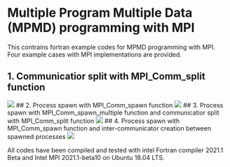 # Multiple Program Multiple Data (MPMD) programming with MPI

This contrains fortran example codes for MPMD programming with MPI. Four example cases with MPI implementations are provided. 

## 1. Communicatior split with MPI_Comm_split function
<img src=https://user-images.githubusercontent.com/34472850/104287296-98147700-54f9-11eb-921e-2aa446ca7168.png>
## 2. Process spawn with MPI_Comm_spawn function
<img src=https://user-images.githubusercontent.com/34472850/104287298-98147700-54f9-11eb-81d0-7a88debce576.png>
## 3. Process spawn with MPI_Comm_spawn_multiple function and communicatior split with MPI_Comm_split function
<img src=https://user-images.githubusercontent.com/34472850/104287289-964ab380-54f9-11eb-97ec-00de9c1cbf65.png>
## 4. Process spawn with MPI_Comm_spawn function and inter-communicator creation between spawned processes
<img src=https://user-images.githubusercontent.com/34472850/104287294-977be080-54f9-11eb-8a98-a1a47b5ac367.png>

All codes have been compiled and tested with intel Fortran compiler 2021.1 Beta and Intel MPI 2021.1-beta10 on Ubuntu 18.04 LTS.
